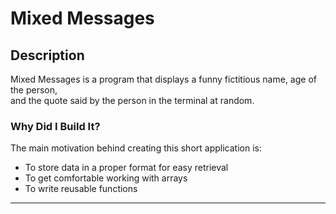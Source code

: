 # Mixed Messages

## Description 
Mixed Messages is a program that displays a funny fictitious name, age of the person, <br>
and the quote said by the person in the terminal at random.

### Why Did I Build It?
The main motivation behind creating this short application is: 
- To store data in a proper format for easy retrieval
- To get comfortable working with arrays
- To write reusable functions

<hr>

